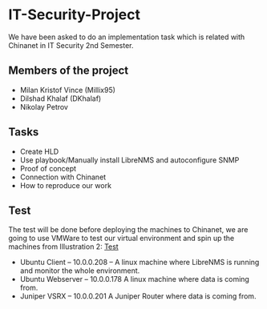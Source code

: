 # IT-Security-Project
We have been asked to do an implementation task which is related with Chinanet in IT Security 2nd Semester.

## Members of the project
* Milan Kristof Vince (Millix95)
* Dilshad Khalaf (DKhalaf)
* Nikolay Petrov

## Tasks
* Create HLD
* Use playbook/Manually install LibreNMS and autoconfigure SNMP
* Proof of concept
* Connection with Chinanet
* How to reproduce our work

## Test
The test will be done before deploying the machines to Chinanet, we are going to use VMWare to test our virtual environment and spin up the machines from Illustration 2:
[Test](https://github.com/Millix95/IT-Security-Project/blob/master/HLD/testenvironment.PNG?raw=true)
* Ubuntu Client – 10.0.0.208 – A linux machine where LibreNMS is running and monitor the whole environment. 
* Ubuntu Webserver – 10.0.0.178 A linux machine where data is coming from.
* Juniper VSRX – 10.0.0.201 A Juniper Router where data is coming from.
